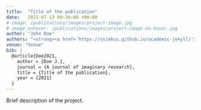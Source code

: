 ```yaml
---
title:  "Title of the publication"
date:   2021-07-13 09:26:00 +00:00
# image: /publications/images/project-image.jpg
# image_onhover: /publications/images/project-image-on-hover.jpg
author: "John Doe"
authors: "<strong><a href='https://vsimkus.github.io/academic-jekyll/'>John Doe</a></strong>"
venue: "Venue"
bib: |
  @article{Doe2021,
    author = {Doe J.},
    journal = {A journal of imaginary research},
    title = {Title of the publication},
    year = {2021}
  }
---
```

Brief description of the project.
